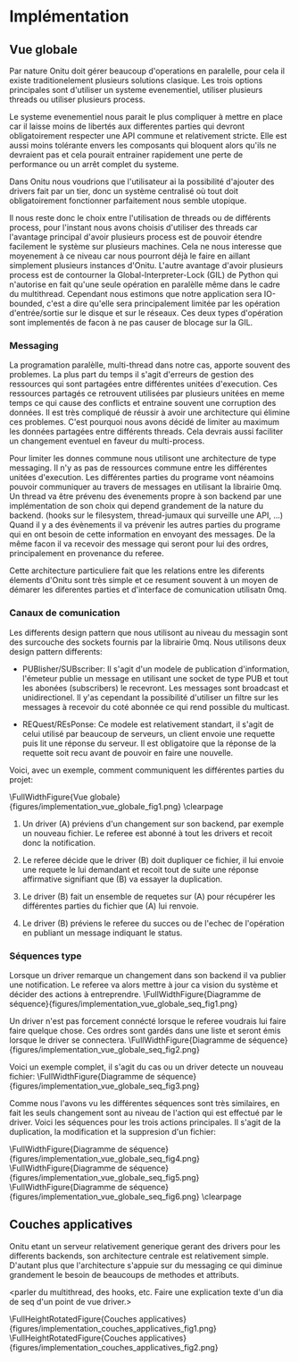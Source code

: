 # Implémentation


## Vue globale

Par nature Onitu doit gérer beaucoup d'operations en paralelle, pour cela il existe traditionelement
plusieurs solutions clasique. Les trois options principales sont d'utiliser un systeme evenementiel,
utiliser plusieurs threads ou utiliser plusieurs process.

Le systeme evenementiel nous parait le plus compliquer à mettre en place car il laisse moins de
libertés aux differentes parties qui devront obligatoirement respecter une API commune et relativement
stricte. Elle est aussi moins tolérante envers les composants qui bloquent alors qu'ils ne devraient
pas et cela pourait entrainer rapidement une perte de performance ou un arrêt complet du systeme.

Dans Onitu nous voudrions que l'utilisateur ai la possibilité d'ajouter des drivers fait par un tier,
donc un système centralisé où tout doit obligatoirement fonctionner parfaitement nous semble utopique.

Il nous reste donc le choix entre l'utilisation de threads ou de différents process, pour l'instant nous
avons choisis d'utiliser des threads car l'avantage principal d'avoir plusieurs process est de pouvoir
étendre facilement le système sur plusieurs machines. Cela ne nous interesse que moyenement à ce niveau
car nous pourront déjà le faire en aillant simplement plusieurs instances d'Onitu. L'autre avantage
d'avoir plusieurs process est de contourner la Global-Interpreter-Lock (GIL) de Python qui n'autorise en
fait qu'une seule opération en paralèlle même dans le cadre du multithread. Cependant nous estimons que
notre application sera IO-bounded, c'est a dire qu'elle sera principalement limitée par les opération
d'entrée/sortie sur le disque et sur le réseaux. Ces deux types d'opération sont implementés de facon à
ne pas causer de blocage sur la GIL.

### Messaging

La programation paralèlle, multi-thread dans notre cas, apporte souvent des problemes. La plus part du
temps il s'agit d'erreurs de gestion des ressources qui sont partagées entre différentes unitées
d'execution. Ces ressources partagés ce retrouvent utilisées par plusieurs unitées en meme temps ce qui
cause des conflicts et entraine souvent une corruption des données. Il est très compliqué de réussir à
avoir une architecture qui élimine ces problemes. C'est pourquoi nous avons décidé de limiter au maximum
les données partagées entre différents threads. Cela devrais aussi faciliter un changement eventuel en
faveur du multi-process.

Pour limiter les donnes commune nous utilisont une architecture de type messaging. Il n'y as pas de
ressources commune entre les différentes unitées d'execution. Les différentes parties du programe vont
néamoins pouvoir communiquer au travers de messages en utilisant la librairie 0mq. Un thread va être
prévenu des évenements propre à son backend par une implémentation de son choix qui depend grandement
de la nature du backend. (hooks sur le filesystem, thread-jumaux qui surveille une API, ...) Quand il
y a des évènements il va prévenir les autres parties du programe qui en ont besoin de cette information
en envoyant des messages. De la même facon il va recevoir des message qui seront pour lui des ordres,
principalement en provenance du referee.

Cette architecture particuliere fait que les relations entre les diferents élements d'Onitu sont très
simple et ce resument souvent à un moyen de démarer les diferentes parties et d'interface de comunication
utilisatn 0mq.

### Canaux de comunication

Les differents design pattern que nous utilisont au niveau du messagin sont des surcouche des sockets
fournis par la librairie 0mq. Nous utilisons deux design pattern differents:

* PUBlisher/SUBscriber: Il s'agit d'un modele de publication d'information, l'émeteur publie un
message en utilisant une socket de type PUB et tout les abonées (subscribers) le recevront. Les
messages sont broadcast et unidirectionel. Il y'as cependant la possibilité d'utiliser un filtre
sur les messages à recevoir du coté abonnée ce qui rend possible du multicast.

* REQuest/REsPonse: Ce modele est relativement standart, il s'agit de celui utilisé par beaucoup
de serveurs, un client envoie une requette puis lit une réponse du serveur. Il est obligatoire
que la réponse de la requette soit recu avant de pouvoir en faire une nouvelle.


Voici, avec un exemple, comment communiquent les différentes parties du projet:

\FullWidthFigure{Vue globale}{figures/implementation_vue_globale_fig1.png}
\clearpage

1. Un driver (A) préviens d'un changement sur son backend, par exemple un nouveau fichier.
Le referee est abonné à tout les drivers et recoit donc la notification.

2. Le referee décide que le driver (B) doit dupliquer ce fichier, il lui envoie une requete
le lui demandant et recoit tout de suite une réponse affirmative signifiant que (B) va
essayer la duplication.

3. Le driver (B) fait un ensemble de requetes sur (A) pour récupérer les différentes parties
du fichier que (A) lui renvoie.

4. Le driver (B) préviens le referee du succes ou de l'echec de l'opération en publiant un
message indiquant le status.


### Séquences type

Lorsque un driver remarque un changement dans son backend il va publier une notification.
Le referee va alors mettre à jour ca vision du système et décider des actions à entreprendre.
\FullWidthFigure{Diagramme de séquence}{figures/implementation_vue_globale_seq_fig1.png}

Un driver n'est pas forcement connécté lorsque le referee voudrais lui faire faire quelque
chose. Ces ordres sont gardés dans une liste et seront émis lorsque le driver se connectera.
\FullWidthFigure{Diagramme de séquence}{figures/implementation_vue_globale_seq_fig2.png}

Voici un exemple complet, il s'agit du cas ou un driver detecte un nouveau fichier:
\FullWidthFigure{Diagramme de séquence}{figures/implementation_vue_globale_seq_fig3.png}

Comme nous l'avons vu les différentes séquences sont très similaires, en fait les seuls
changement sont au niveau de l'action qui est effectué par le driver. Voici les séquences
pour les trois actions principales. Il s'agit de la duplication, la modification et la
suppresion d'un fichier:

\FullWidthFigure{Diagramme de séquence}{figures/implementation_vue_globale_seq_fig4.png}
\FullWidthFigure{Diagramme de séquence}{figures/implementation_vue_globale_seq_fig5.png}
\FullWidthFigure{Diagramme de séquence}{figures/implementation_vue_globale_seq_fig6.png}
\clearpage

## Couches applicatives

Onitu etant un serveur relativement generique gerant des drivers pour les differents backends,
son architecture centrale est relativement simple. D'autant plus que l'architecture s'appuie
sur du messaging ce qui diminue grandement le besoin de beaucoups de methodes et attributs.

<parler du multithread, des hooks, etc. Faire une explication texte d'un dia de seq d'un point de vue driver.>

\FullHeightRotatedFigure{Couches applicatives}{figures/implementation_couches_applicatives_fig1.png}
\FullHeightRotatedFigure{Couches applicatives}{figures/implementation_couches_applicatives_fig2.png}
